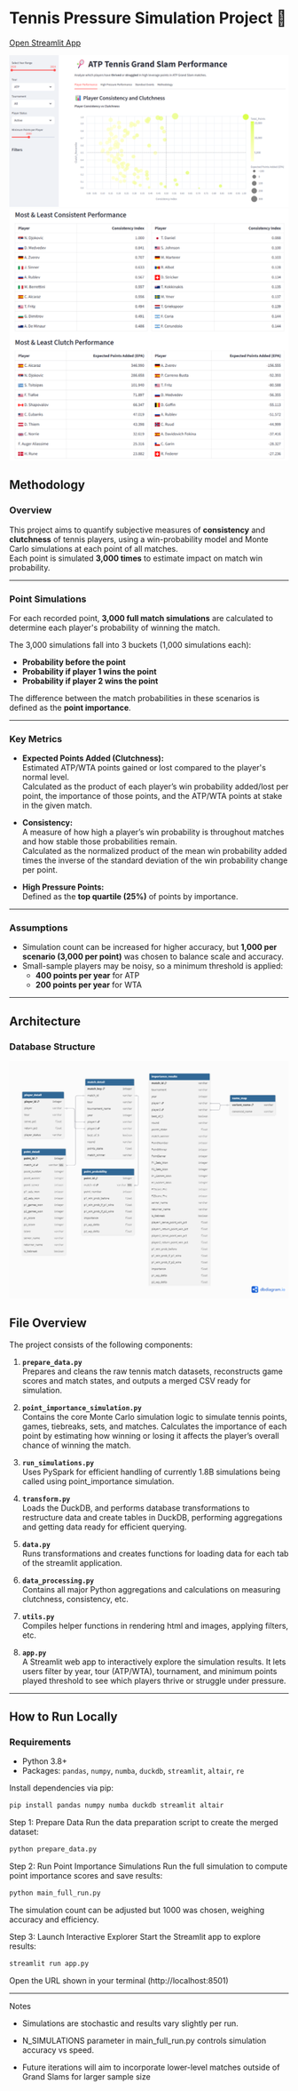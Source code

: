 # Tennis Pressure Simulation Project 🎾

[Open Streamlit App](https://tennis-point-by-point-m8ybckcbdtzd7thhbpgtme.streamlit.app/)

![Streamlit App](images/streamlit_preview1.png)
![Streamlit App](images/streamlit_preview2.png)

## Methodology

### Overview
This project aims to quantify subjective measures of **consistency** and **clutchness** of tennis players, using a win-probability model and Monte Carlo simulations at each point of all matches.  
Each point is simulated **3,000 times** to estimate impact on match win probability.

---

### Point Simulations
For each recorded point, **3,000 full match simulations** are calculated to determine each player's probability of winning the match.  

The 3,000 simulations fall into 3 buckets (1,000 simulations each):

- **Probability before the point**  
- **Probability if player 1 wins the point**  
- **Probability if player 2 wins the point**  

The difference between the match probabilities in these scenarios is defined as the **point importance**.

---

### Key Metrics
- **Expected Points Added (Clutchness):**  
  Estimated ATP/WTA points gained or lost compared to the player's normal level.  
  Calculated as the product of each player’s win probability added/lost per point, the importance of those points, and the ATP/WTA points at stake in the given match.  

- **Consistency:**  
  A measure of how high a player’s win probability is throughout matches and how stable those probabilities remain.  
  Calculated as the normalized product of the mean win probability added times the inverse of the standard deviation of the win probability change per point.  

- **High Pressure Points:**  
  Defined as the **top quartile (25%)** of points by importance.  

---

### Assumptions
- Simulation count can be increased for higher accuracy, but **1,000 per scenario (3,000 per point)** was chosen to balance scale and accuracy.  
- Small-sample players may be noisy, so a minimum threshold is applied:  
  - **400 points per year** for ATP  
  - **200 points per year** for WTA  

---

## Architecture

### Database Structure
![Entity Relationship Diagram](images/entity_relationship_diagram.png)


## File Overview

The project consists of the following components:

1. **`prepare_data.py`**  
   Prepares and cleans the raw tennis match datasets, reconstructs game scores and match states, and outputs a merged CSV ready for simulation.

2. **`point_importance_simulation.py`**  
   Contains the core Monte Carlo simulation logic to simulate tennis points, games, tiebreaks, sets, and matches. Calculates the importance of each point by estimating how winning or losing it affects the player’s overall chance of winning the match.

3. **`run_simulations.py`**  
   Uses PySpark for efficient handling of currently 1.8B simulations being called using point_importance simulation.

4. **`transform.py`**  
   Loads the DuckDB, and performs database transformations to restructure data and create tables in DuckDB, performing aggregations and getting data ready for efficient querying.

4. **`data.py`**  
   Runs transformations and creates functions for loading data for each tab of the streamlit application.

4. **`data_processing.py`**  
   Contains all major Python aggregations and calculations on measuring clutchness, consistency, etc.

4. **`utils.py`**  
   Compiles helper functions in rendering html and images, applying filters, etc.

4. **`app.py`**  
   A Streamlit web app to interactively explore the simulation results. It lets users filter by year, tour (ATP/WTA), tournament, and minimum points played threshold to see which players thrive or struggle under pressure.

---

## How to Run Locally

### Requirements

- Python 3.8+
- Packages: `pandas`, `numpy`, `numba`, `duckdb`, `streamlit`, `altair`, `re`

Install dependencies via pip:

```bash
pip install pandas numpy numba duckdb streamlit altair
```

Step 1: Prepare Data
Run the data preparation script to create the merged dataset:

```bash
python prepare_data.py
```

Step 2: Run Point Importance Simulations
Run the full simulation to compute point importance scores and save results:

```bash
python main_full_run.py
```

The simulation count can be adjusted but 1000 was chosen, weighing accuracy and efficiency.

Step 3: Launch Interactive Explorer
Start the Streamlit app to explore results:

```bash
streamlit run app.py
```

Open the URL shown in your terminal (http://localhost:8501)

---

Notes

- Simulations are stochastic and results vary slightly per run.

- N_SIMULATIONS parameter in main_full_run.py controls simulation accuracy vs speed.

- Future iterations will aim to incorporate lower-level matches outside of Grand Slams for larger sample size

